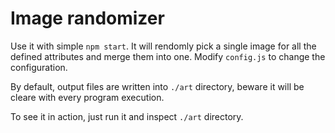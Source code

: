 # Image randomizer

Use it with simple `npm start`. It will rendomly pick a single image for all the defined attributes and merge them into one. Modify `config.js` to change the configuration.

By default, output files are written into `./art` directory, beware it will be cleare with every program execution.

To see it in action, just run it and inspect `./art` directory.